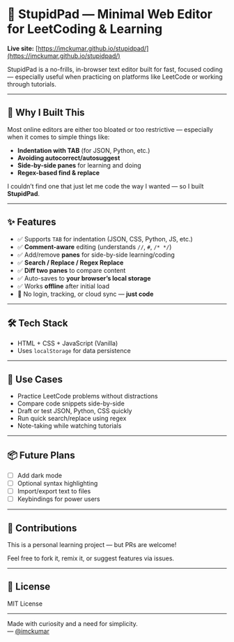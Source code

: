 # 📝 StupidPad — Minimal Web Editor for LeetCoding & Learning

**Live site:** [https://imckumar.github.io/stupidpad/](https://imckumar.github.io/stupidpad/)

StupidPad is a no-frills, in-browser text editor built for fast, focused coding — especially useful when practicing on platforms like LeetCode or working through tutorials.

---

## 🚀 Why I Built This

Most online editors are either too bloated or too restrictive — especially when it comes to simple things like:
- **Indentation with TAB** (for JSON, Python, etc.)
- **Avoiding autocorrect/autosuggest**
- **Side-by-side panes** for learning and doing
- **Regex-based find & replace**

I couldn’t find one that just let me code the way I wanted — so I built **StupidPad**.

---

## ✨ Features

- ✅ Supports `TAB` for indentation (JSON, CSS, Python, JS, etc.)
- ✅ **Comment-aware** editing (understands `//`, `#`, `/* */`)
- ✅ Add/remove **panes** for side-by-side learning/coding
- ✅ **Search / Replace / Regex Replace**
- ✅ **Diff two panes** to compare content
- ✅ Auto-saves to **your browser’s local storage**
- ✅ Works **offline** after initial load
- 🚫 No login, tracking, or cloud sync — **just code**

---

## 🛠 Tech Stack

- HTML + CSS + JavaScript (Vanilla)
- Uses `localStorage` for data persistence

---

## 🧪 Use Cases

- Practice LeetCode problems without distractions
- Compare code snippets side-by-side
- Draft or test JSON, Python, CSS quickly
- Run quick search/replace using regex
- Note-taking while watching tutorials

---

## 📦 Future Plans

- [ ] Add dark mode
- [ ] Optional syntax highlighting
- [ ] Import/export text to files
- [ ] Keybindings for power users

---

## 🙌 Contributions

This is a personal learning project — but PRs are welcome!

Feel free to fork it, remix it, or suggest features via issues.

---

## 📄 License

MIT License

---

Made with curiosity and a need for simplicity.  
— [@imckumar](https://github.com/imckumar)
